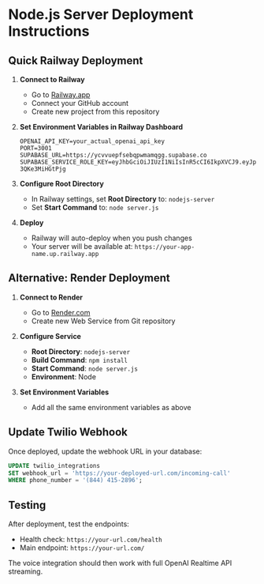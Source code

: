 # Node.js Server Deployment Instructions

## Quick Railway Deployment

1. **Connect to Railway**
   - Go to [Railway.app](https://railway.app/)
   - Connect your GitHub account
   - Create new project from this repository

2. **Set Environment Variables in Railway Dashboard**
   ```
   OPENAI_API_KEY=your_actual_openai_api_key
   PORT=3001
   SUPABASE_URL=https://ycvvuepfsebqpwmamqgg.supabase.co
   SUPABASE_SERVICE_ROLE_KEY=eyJhbGciOiJIUzI1NiIsInR5cCI6IkpXVCJ9.eyJpc3MiOiJzdXBhYmFzZSIsInJlZiI6InljdnZ1ZXBmc2VicXB3bWFtcWdnIiwicm9sZSI6InNlcnZpY2Vfcm9sZSIsImlhdCI6MTc1NzIwMTQxNSwiZXhwIjoyMDcyNzc3NDE1fQ.EJl3VGMzNuQZZUJCRR0Hn9v1RdT0V-3QKe3MiHGtPjg
   ```

3. **Configure Root Directory**
   - In Railway settings, set **Root Directory** to: `nodejs-server`
   - Set **Start Command** to: `node server.js`

4. **Deploy**
   - Railway will auto-deploy when you push changes
   - Your server will be available at: `https://your-app-name.up.railway.app`

## Alternative: Render Deployment

1. **Connect to Render**
   - Go to [Render.com](https://render.com/)
   - Create new Web Service from Git repository

2. **Configure Service**
   - **Root Directory**: `nodejs-server`
   - **Build Command**: `npm install`
   - **Start Command**: `node server.js`
   - **Environment**: Node

3. **Set Environment Variables**
   - Add all the same environment variables as above

## Update Twilio Webhook

Once deployed, update the webhook URL in your database:

```sql
UPDATE twilio_integrations 
SET webhook_url = 'https://your-deployed-url.com/incoming-call'
WHERE phone_number = '(844) 415-2896';
```

## Testing

After deployment, test the endpoints:
- Health check: `https://your-url.com/health`
- Main endpoint: `https://your-url.com/`

The voice integration should then work with full OpenAI Realtime API streaming.